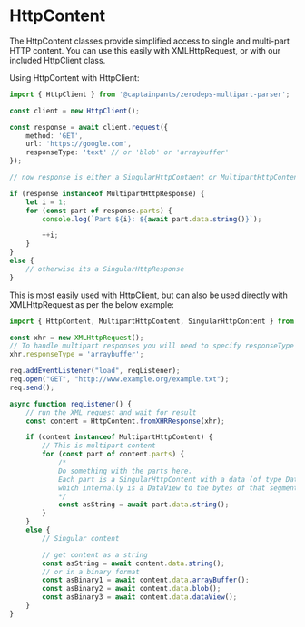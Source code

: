 # HttpContent

The HttpContent classes provide simplified access to single and multi-part HTTP content. You can use this easily with XMLHttpRequest, or with our included HttpClient class.

Using HttpContent with HttpClient:
```typescript
import { HttpClient } from '@captainpants/zerodeps-multipart-parser';

const client = new HttpClient();

const response = await client.request({
    method: 'GET',
    url: 'https://google.com',
    responseType: 'text' // or 'blob' or 'arraybuffer'
});

// now response is either a SingularHttpContaent or MultipartHttpContent, and you can check which with a simple instanceof check

if (response instanceof MultipartHttpResponse) {
    let i = 1;
    for (const part of response.parts) {
        console.log(`Part ${i}: ${await part.data.string()}`);

        ++i;
    }
}
else {
    // otherwise its a SingularHttpResponse
}
```

This is most easily used with HttpClient, but can also be used directly with XMLHttpRequest as per the below example:

```typescript
import { HttpContent, MultipartHttpContent, SingularHttpContent } from '@captainpants/zerodeps-multipart-parser';

const xhr = new XMLHttpRequest();
// To handle multipart responses you will need to specify responseType = 'arraybuffer'
xhr.responseType = 'arraybuffer';

req.addEventListener("load", reqListener);
req.open("GET", "http://www.example.org/example.txt");
req.send();

async function reqListener() {
    // run the XML request and wait for result
    const content = HttpContent.fromXHRResponse(xhr);

    if (content instanceof MultipartHttpContent) {
        // This is multipart content
        for (const part of content.parts) {
            /*
            Do something with the parts here.
            Each part is a SingularHttpContent with a data (of type Data) property, 
            which internally is a DataView to the bytes of that segment.
            */
            const asString = await part.data.string();
        }
    }
    else {
        // Singular content

        // get content as a string
        const asString = await content.data.string(); 
        // or in a binary format
        const asBinary1 = await content.data.arrayBuffer();
        const asBinary2 = await content.data.blob();
        const asBinary3 = await content.data.dataView();
    }
}
```
